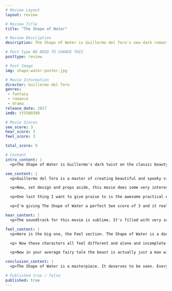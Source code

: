 ```yaml
---
# Review Layout
layout: review

# Review Title
title: "The Shape of Water"

# Review Description
description: The Shape of Water is Guillermo del Toro's new dark romantic fairy tale about a mute custodian that falls in love with an amphibious humanoid.

# Post type NO NEED TO CHANGE THIS
posttype: review

# Post Image
img: shape-water-poster.jpg

# Movie Information
director: Guillermo del Toro
genres:
 - fantasy
 - romance
 - drama
release_date: 2017
imdb: tt5580390

# Movie Scores
see_score: 3
hear_score: 3
feel_score: 3

total_score: 9

# Content
intro_content: |
  <p>The Shape of Water is Guillermo's dark twist on the classic beauty and the beast style fairy tale. The film takes place in America in the 1960s and follows a mute custodian named Elisa (played by Sally Hawkins). She works at a high security government facility that brings in an amphibious humanoid creature to study. The creature is brought in by a Colonel Richard Strickland (played by a positively menacing Michael Shannon) who only wants to exploit the creature for it's possible advantages in the Space Race. Elisa and the creature form a strong bond, due to their shared inability to communicate like everyone else, and she must try to save it from being tortured and experimented on.</p>

see_content: |
  <p>Guillermo del Toro is a master of creating beautiful and spooky visuals. He fills every single scene with just tons and tons of character. Our main character Lisa lives in an apartment above a movie theatre and her apartment is just so unique and interesting filled with all sorts of tiny details that really add to the character. All the locations are painstakingly designed to look as true to life as possible for the era. Every nook and cranny in every room is filled with tiny details you may never even notice, but they are all there for a reason and add to the feel of the movie.</p>

  <p>Now, set design and props aside, this movie does some very interesting things with all the camera work. There are so many scenes that are unexpected and powerful. One in particular is of Elisa and the creature dancing in a daydream scene. The scene is shot like one of the old movies Elisa watches with her next door neighbour. This scene is shot in black and white and is so out of this world due to it being a daydream.</p>

  <p>One last thing I want to give praise to is the awesome practical effects of the creature design. The amphibious humanoid creature is played by Doug Jones and is mostly a real suit with some cg added here and there depending on the scene. It looks very real and Doug Jones does an incredible job bringing it to life</p>

  <p>I'm giving The Shape of Water a perfect See score of 3 and it really deserves it. This movie does so much with what you see that it could probably be a silent film just due to all the character, emotion and detail injected into every scene. On top of that, every shot of this movie is just put together with so much care and thought. It really is a visual masterpiece.</p>

hear_content: |
  <p>The soundtrack for this movie is sublime. It's filled with very subtle and beautiful french music that really sets a romantic and airy vibe. It might seem strange that a movie set in America in the 60s would have a very obviously romantic french soundtrack, but it really fits with the aesthetic of this movie. It adds so much to the tone and feeling. I really wish I had more of an ability to put to words what I feel about music. The soundtrack in this movie is perfect and very memorable and for that I think it deserves a perfect 3.</p>

feel_content: |
  <p>Here is the big one, the Feel section. The Shape of Water is a dark fantasy / romance film and it has a very powerful message. The movie is about how even though you may feel incomplete or imperfect and alone you are not alone. Elisa is a mute but she is not deaf, she communicates with sign language. She is about 40 and not married or in a relationship and she lives alone. Her neighbour Giles (played just perfectly by Richard Jenkins) is an even older artist who just can't seem to get any work now that photography is taking over. He is also not married and lives alone, and on top of that is gay. The creature may be humanoid in appearance but is totally alien in it's captive environment. It cannot speak or communicate and is the only one of it's kind.</p>

  <p> Now these characters all feel different and alone and incomplete. They are all basically the only one of their kind in this small town. But they learn from each other that being different does not make you weak, and that you are never really alone. The love story between the creature and Elisa is so powerful and emotional even though neither of them can speak. They convey so much emotion through their movement and facial expressions and later even sign language and music.</p>

  <p>Now in your average fairy tale the beast is actually just a man with a spell over him and when the beauty does something to lift the spell they will live happily ever after as normal people. The Shape of Water flips this on it's head with a creature that really is just a creature and is not human in any way and with a beauty that is not normal or even typically young or conventionally beautiful. This movie does everything right and makes you really care the whole time about these characters and their connections with each other. It deserves a perfect score of 3.</p>

conclusion_content: |
  <p>The Shape of Water is a masterpiece. It deserves to be seen. Everything that makes a movie good is here. The visuals are stunning and full of depth and detail. The score is perfect for the visuals. It conveys the aesthetic and theme of the movie so well and on top of all that this movie has characters that you just love. Characters that you want to succeed and be happy. The movie makes you feel from beginning to end. Even if you aren't interested in this movie you should really do yourself a favor and watch it. I don't think you will be disappointed.</p>

# Published true / false
published: true
---
```

